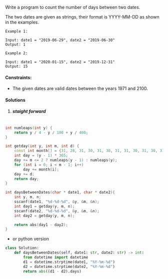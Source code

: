 Write a program to count the number of days between two dates.

The two dates are given as strings, their format is YYYY-MM-DD as shown in the examples.

 

```
Example 1:

Input: date1 = "2019-06-29", date2 = "2019-06-30"
Output: 1

Example 2:

Input: date1 = "2020-01-15", date2 = "2019-12-31"
Output: 15
```

 

#### Constraints:

-    The given dates are valid dates between the years 1971 and 2100.



#### Solutions


1. ##### staight forward

```cpp

int numleaps(int y) {
    return y / 4 - y / 100 + y / 400;
}

int getday(int y, int m, int d) {
    const int month[] = {31, 28, 31, 30, 31, 30, 31, 31, 30, 31, 30, 31};
    int day = (y - 1) * 365;
    day += m <= 2 ? numleaps(y - 1) : numleaps(y);
    for (int i = 0; i < m - 1; i++)
        day += month[i];
    day += d;
    return day;
}

int daysBetweenDates(char * date1, char * date2){
    int y, m, n;
    sscanf(date1, "%d-%d-%d", &y, &m, &n);
    int day1 = getday(y, m, n);
    sscanf(date2, "%d-%d-%d", &y, &m, &n);
    int day2 = getday(y, m, n);

    return abs(day1 - day2);
}


```

- or python version

```python
class Solution:
    def daysBetweenDates(self, date1: str, date2: str) -> int:
        from datetime import datetime
        d1 = datetime.strptime(date1, "%Y-%m-%d")
        d2 = datetime.strptime(date2, "%Y-%m-%d")
        return abs((d1 - d2).days)
```
